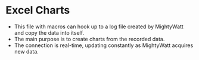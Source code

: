 # Excel Charts
- This file with macros can hook up to a log file created by MightyWatt and copy the data into itself.
- The main purpose is to create charts from the recorded data.
- The connection is real-time, updating constantly as MightyWatt acquires new data.
